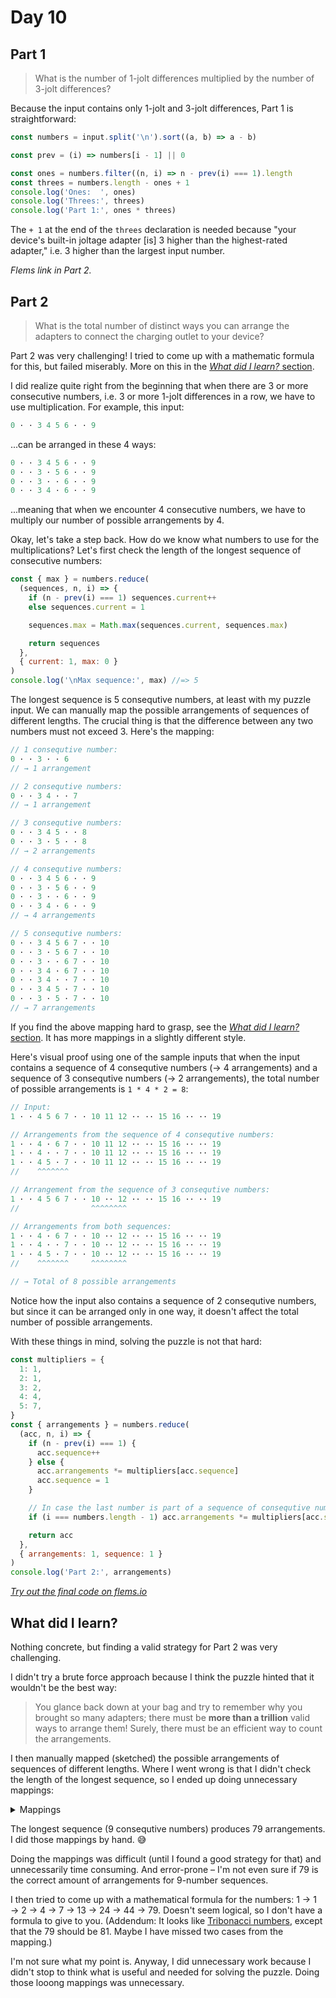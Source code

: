 # Day 10

## Part 1

> What is the number of 1-jolt differences
> multiplied by the number of 3-jolt differences?

Because the input contains only 1-jolt and 3-jolt differences,
Part 1 is straightforward:

```js
const numbers = input.split('\n').sort((a, b) => a - b)

const prev = (i) => numbers[i - 1] || 0

const ones = numbers.filter((n, i) => n - prev(i) === 1).length
const threes = numbers.length - ones + 1
console.log('Ones:  ', ones)
console.log('Threes:', threes)
console.log('Part 1:', ones * threes)
```

The `+ 1` at the end of the `threes` declaration is needed because
"your device's built-in joltage adapter
[is] 3 higher than the highest-rated adapter,"
i.e. 3 higher than the largest input number.

_Flems link in Part 2._

## Part 2

> What is the total number of
> distinct ways you can arrange the adapters
> to connect the charging outlet to your device?

Part 2 was very challenging!
I tried to come up with a mathematic formula for this,
but failed miserably.
More on this in
the [_What did I learn?_ section](#what-did-i-learn).

I did realize quite right from the beginning
that when there are 3 or more consecutive numbers,
i.e. 3 or more 1-jolt differences in a row,
we have to use multiplication.
For example,
this input:

```js
0 · · 3 4 5 6 · · 9
```

...can be arranged in these 4 ways:

```js
0 · · 3 4 5 6 · · 9
0 · · 3 · 5 6 · · 9
0 · · 3 · · 6 · · 9
0 · · 3 4 · 6 · · 9
```

...meaning that when we encounter 4 consecutive numbers,
we have to multiply our number of possible arrangements by 4.

Okay, let's take a step back.
How do we know what numbers to use for the multiplications?
Let's first check the length of the longest sequence of consecutive numbers:

```js
const { max } = numbers.reduce(
  (sequences, n, i) => {
    if (n - prev(i) === 1) sequences.current++
    else sequences.current = 1

    sequences.max = Math.max(sequences.current, sequences.max)

    return sequences
  },
  { current: 1, max: 0 }
)
console.log('\nMax sequence:', max) //=> 5
```

The longest sequence is 5 consequtive numbers,
at least with my puzzle input.
We can manually map
the possible arrangements of sequences of different lengths.
The crucial thing is that
the difference between any two numbers
must not exceed 3.
Here's the mapping:

```js
// 1 consequtive number:
0 · · 3 · · 6
// → 1 arrangement

// 2 consequtive numbers:
0 · · 3 4 · · 7
// → 1 arrangement

// 3 consequtive numbers:
0 · · 3 4 5 · · 8
0 · · 3 · 5 · · 8
// → 2 arrangements

// 4 consequtive numbers:
0 · · 3 4 5 6 · · 9
0 · · 3 · 5 6 · · 9
0 · · 3 · · 6 · · 9
0 · · 3 4 · 6 · · 9
// → 4 arrangements

// 5 consequtive numbers:
0 · · 3 4 5 6 7 · · 10
0 · · 3 · 5 6 7 · · 10
0 · · 3 · · 6 7 · · 10
0 · · 3 4 · 6 7 · · 10
0 · · 3 4 · · 7 · · 10
0 · · 3 4 5 · 7 · · 10
0 · · 3 · 5 · 7 · · 10
// → 7 arrangements
```

If you find the above mapping hard to grasp,
see the [_What did I learn?_ section](#what-did-i-learn).
It has more mappings in a slightly different style.

Here's visual proof
using one of the sample inputs
that when the input contains
a sequence of 4 consequtive numbers (&rarr; 4 arrangements)
and
a sequence of 3 consequtive numbers (&rarr; 2 arrangements),
the total number of possible arrangements is
`1 * 4 * 2 = 8`:

```js
// Input:
1 · · 4 5 6 7 · · 10 11 12 ·· ·· 15 16 ·· ·· 19

// Arrangements from the sequence of 4 consequtive numbers:
1 · · 4 · 6 7 · · 10 11 12 ·· ·· 15 16 ·· ·· 19
1 · · 4 · · 7 · · 10 11 12 ·· ·· 15 16 ·· ·· 19
1 · · 4 5 · 7 · · 10 11 12 ·· ·· 15 16 ·· ·· 19
//    ^^^^^^^

// Arrangement from the sequence of 3 consequtive numbers:
1 · · 4 5 6 7 · · 10 ·· 12 ·· ·· 15 16 ·· ·· 19
//                ^^^^^^^^

// Arrangements from both sequences:
1 · · 4 · 6 7 · · 10 ·· 12 ·· ·· 15 16 ·· ·· 19
1 · · 4 · · 7 · · 10 ·· 12 ·· ·· 15 16 ·· ·· 19
1 · · 4 5 · 7 · · 10 ·· 12 ·· ·· 15 16 ·· ·· 19
//    ^^^^^^^     ^^^^^^^^

// → Total of 8 possible arrangements
```

Notice how the input also contains
a sequence of 2 consequtive numbers,
but since it can be arranged only in one way,
it doesn't affect the total number of possible arrangements.

With these things in mind,
solving the puzzle is not that hard:

```js
const multipliers = {
  1: 1,
  2: 1,
  3: 2,
  4: 4,
  5: 7,
}
const { arrangements } = numbers.reduce(
  (acc, n, i) => {
    if (n - prev(i) === 1) {
      acc.sequence++
    } else {
      acc.arrangements *= multipliers[acc.sequence]
      acc.sequence = 1
    }

    // In case the last number is part of a sequence of consequtive numbers
    if (i === numbers.length - 1) acc.arrangements *= multipliers[acc.sequence]

    return acc
  },
  { arrangements: 1, sequence: 1 }
)
console.log('Part 2:', arrangements)
```

[_Try out the final code on flems.io_](https://flems.io/#0=N4IgtglgJlA2CmIBcBGADGgNCAzvBAxgC7xTK4D2sArkRBQHYB0AVjiNgGYQLtIDaoBgEMwiJCAgMADrVbtsBRiQZFyShjiIACKbJ0BebQAN0AFgA6DABwBmKyjMAmB0-s2A7FbPWHaFwwoAKwAnK4BAGxhgU5egUEoDmZxEZbxASFoDihxKLaR7ujRsd5xcUEBodkOEYkxSb7xQa7R6A62zYG5Qe4hEVa97taVnbZpEZ3WrU79gdEeAU5ZDLaN6IVms45+nT1WHrlLA9GbVk5pedEhnY7Ltu5OddZpQVsDAbZ1To1pHoXf3lajQiAWsdQiW0eViCFwiy2Ca1WVhCaTMD2yFxQdSxyw8iORrTQazMdTMyycNxhZ1mHSs1kaHi2ZiCxisHFw+HgxHomnI6BQSDQIAAvpghKJxJQaHRGPJ2RoVGoJBotNoGNQwAAjeAAJxw2iMejkOGksAgRAAFAByCxWK0ASiYOAoOstFuEmG0mvtBoAfNphNoALRe+1WKwqnTSHXwABuBu0FogPoM-vVWt1OH4EGD2hQAF1tAAfIvaZYRxiqxjwfVGdPavVMbiwEg6i0Whie5N+tW56NxpMpgxGFCOhAMADmRAAFhXNDoZzGawn65mmOOp9Pc9X9QBqPNz50IdcUCfWgDyDBrSG02itnp3YYYKqo8BPZ6tABVp0ucEh79oi7wDWT4vsesCntaAAKwiunm-4Ple+oAFSAT+wE4E+h46MA2hgMIAAe2jCiuGoNjgTAxlA1AEPAFpWLeFp4AAjtQ8DPjWnqdroKb+sADG3ronCJgwfYxrGg4GsOeY+ixbEcRRBDUDqMaqLuu4Cbe+B4NocnsbRinKaphgHgwmm6fArH6TWTD4URRgALLCDOtmEUxlnyQZTBKSp7FEJ6ekKa5BFYaJgkxkQymiYFBkCaKAm4T5xk3ignp2TeaDEVYoGVq+77WraDBOURMXwAheGEaFkZ4dQLYQKaECZgm-FhQKeaYAJTgpR1YW2DeTg9beZg3mYg3aEEN4eD1wrYdouGwTqwiTvAYiqPqJF1mRa5UTRdECe6BAEFxXa8XN5kQMJHZiQO3bDiOPotYJgnCIdToedZ6nmSR2nwGdYVPS9BBMAtS0TitfkoUYYC1XQDWZvwgNvVZHH5uZt6I6VCZ1E9M1mf92gAPQE9oACSokEMIOkzr9sCUzoq46ro+rSLBOgUMJgaY+z2gqh5dCxr9DM4Odl05ndapbY2G4zrmo4Bq9IPLatRCQzVdVw3qCOvaVqN409EVRfLBBxWN80qaD4Nrd1FnI7RKVZQwOWaHlEEfjBcFdQBitg8rmFstgeCEDKvISJsSC2BEIr5sKQA)

## What did I learn?

Nothing concrete,
but finding a valid strategy for Part 2
was very challenging.

I didn't try a brute force approach
because I think the puzzle hinted that
it wouldn't be the best way:

> You glance back down at your bag
> and try to remember why you brought so many adapters;
> there must be **more than a trillion** valid ways to arrange them!
> Surely, there must be an efficient way to count the arrangements.

I then manually mapped (sketched)
the possible arrangements of sequences of different lengths.
Where I went wrong is that
I didn't check the length of the longest sequence,
so I ended up doing unnecessary mappings:

<details>
<summary>Mappings</summary>

```text
⬛ = number
⬜ = gap

E.g. this:
  ⬛⬜⬜⬛⬛⬛⬛⬜⬜⬛⬛⬛⬜⬜⬛⬛⬜⬜⬛
...is the representation of this:
  1 · · 4 5 6 7 · · 10 11 12 ·· ·· 15 16 ·· ·· 19

***

Sequence length: 1
⬛
→ Arrangements: 1

Sequence length: 2
⬛⬛
→ Arrangements: 1

Sequence length: 3
⬛⬛⬛
⬛⬜⬛
→ Arrangements: 2

Sequence length: 4
⬛⬛⬛⬛ = e.g. 1 2 3 4
⬛⬜⬛⬛        1 · 3 4
⬛⬜⬜⬛        1 · · 4
⬛⬛⬜⬛        1 2 · 4
→ Arrangements: 4

Sequence length: 5
⬛⬛⬛⬛⬛
⬛⬜⬛⬛⬛
⬛⬜⬜⬛⬛
⬛⬛⬜⬛⬛
⬛⬛⬜⬜⬛
⬛⬛⬛⬜⬛
⬛⬜⬛⬜⬛
→ Arrangements: 7

Sequence length: 6
⬛⬛⬛⬛⬛⬛
⬛⬜⬛⬛⬛⬛
⬛⬜⬜⬛⬛⬛
⬛⬛⬜⬛⬛⬛
⬛⬛⬜⬜⬛⬛
⬛⬛⬛⬜⬛⬛
⬛⬛⬛⬜⬜⬛
⬛⬛⬛⬛⬜⬛
⬛⬜⬛⬜⬛⬛
⬛⬜⬛⬜⬜⬛
⬛⬜⬛⬛⬜⬛
⬛⬜⬜⬛⬜⬛
⬛⬛⬜⬛⬜⬛
→ Arrangements: 13

Sequence length: 7
⬛⬛⬛⬛⬛⬛⬛
⬛⬜⬛⬛⬛⬛⬛
⬛⬜⬜⬛⬛⬛⬛
⬛⬛⬜⬛⬛⬛⬛
⬛⬛⬜⬜⬛⬛⬛
⬛⬛⬛⬜⬛⬛⬛
⬛⬛⬛⬜⬜⬛⬛
⬛⬛⬛⬛⬜⬛⬛
⬛⬛⬛⬛⬜⬜⬛
⬛⬛⬛⬛⬛⬜⬛
⬛⬜⬛⬜⬛⬛⬛
⬛⬜⬛⬜⬜⬛⬛
⬛⬜⬛⬛⬜⬛⬛
⬛⬜⬛⬛⬜⬜⬛
⬛⬜⬛⬛⬛⬜⬛
⬛⬜⬜⬛⬜⬛⬛
⬛⬜⬜⬛⬜⬜⬛
⬛⬜⬜⬛⬛⬜⬛
⬛⬛⬜⬛⬜⬛⬛
⬛⬛⬜⬛⬜⬜⬛
⬛⬛⬜⬛⬛⬜⬛
⬛⬛⬜⬜⬛⬜⬛
⬛⬛⬛⬜⬛⬜⬛
⬛⬜⬛⬜⬛⬜⬛
→ Arrangements: 24

Sequence length: 8
⬛⬛⬛⬛⬛⬛⬛⬛
⬛⬜⬛⬛⬛⬛⬛⬛
⬛⬜⬜⬛⬛⬛⬛⬛
⬛⬛⬜⬛⬛⬛⬛⬛
⬛⬛⬜⬜⬛⬛⬛⬛
⬛⬛⬛⬜⬛⬛⬛⬛
⬛⬛⬛⬜⬜⬛⬛⬛
⬛⬛⬛⬛⬜⬛⬛⬛
⬛⬛⬛⬛⬜⬜⬛⬛
⬛⬛⬛⬛⬛⬜⬛⬛
⬛⬛⬛⬛⬛⬜⬜⬛
⬛⬛⬛⬛⬛⬛⬜⬛
⬛⬜⬛⬜⬛⬛⬛⬛
⬛⬜⬛⬜⬜⬛⬛⬛
⬛⬜⬛⬛⬜⬛⬛⬛
⬛⬜⬛⬛⬜⬜⬛⬛
⬛⬜⬛⬛⬛⬜⬛⬛
⬛⬜⬛⬛⬛⬜⬜⬛
⬛⬜⬛⬛⬛⬛⬜⬛
⬛⬜⬜⬛⬜⬛⬛⬛
⬛⬜⬜⬛⬜⬜⬛⬛
⬛⬜⬜⬛⬛⬜⬛⬛
⬛⬜⬜⬛⬛⬜⬜⬛
⬛⬜⬜⬛⬛⬛⬜⬛
⬛⬛⬜⬛⬜⬛⬛⬛
⬛⬛⬜⬛⬜⬜⬛⬛
⬛⬛⬜⬛⬛⬜⬛⬛
⬛⬛⬜⬛⬛⬜⬜⬛
⬛⬛⬜⬛⬛⬛⬜⬛
⬛⬛⬜⬜⬛⬜⬛⬛
⬛⬛⬜⬜⬛⬜⬜⬛
⬛⬛⬜⬜⬛⬛⬜⬛
⬛⬛⬛⬜⬛⬜⬛⬛
⬛⬛⬛⬜⬛⬜⬜⬛
⬛⬛⬛⬜⬛⬛⬜⬛
⬛⬛⬛⬜⬜⬛⬜⬛
⬛⬛⬛⬛⬜⬛⬜⬛
⬛⬜⬛⬜⬛⬜⬛⬛
⬛⬜⬛⬜⬛⬜⬜⬛
⬛⬜⬛⬜⬛⬛⬜⬛
⬛⬜⬛⬜⬜⬛⬜⬛
⬛⬜⬛⬛⬜⬛⬜⬛
⬛⬜⬜⬛⬜⬛⬜⬛
⬛⬛⬜⬛⬜⬛⬜⬛
→ Arrangements: 44

Sequence length: 9
⬛⬛⬛⬛⬛⬛⬛⬛⬛
⬛⬜⬛⬛⬛⬛⬛⬛⬛
⬛⬜⬜⬛⬛⬛⬛⬛⬛
⬛⬛⬜⬛⬛⬛⬛⬛⬛
⬛⬛⬜⬜⬛⬛⬛⬛⬛
⬛⬛⬛⬜⬛⬛⬛⬛⬛
⬛⬛⬛⬜⬜⬛⬛⬛⬛
⬛⬛⬛⬛⬜⬛⬛⬛⬛
⬛⬛⬛⬛⬜⬜⬛⬛⬛
⬛⬛⬛⬛⬛⬜⬛⬛⬛
⬛⬛⬛⬛⬛⬜⬜⬛⬛
⬛⬛⬛⬛⬛⬛⬜⬛⬛
⬛⬛⬛⬛⬛⬛⬜⬜⬛
⬛⬛⬛⬛⬛⬛⬛⬜⬛
⬛⬜⬛⬜⬛⬛⬛⬛⬛
⬛⬜⬛⬜⬜⬛⬛⬛⬛
⬛⬜⬛⬛⬜⬛⬛⬛⬛
⬛⬜⬛⬛⬜⬜⬛⬛⬛
⬛⬜⬛⬛⬛⬜⬛⬛⬛
⬛⬜⬛⬛⬛⬜⬜⬛⬛
⬛⬜⬛⬛⬛⬛⬜⬛⬛
⬛⬜⬛⬛⬛⬛⬜⬜⬛
⬛⬜⬛⬛⬛⬛⬛⬜⬛
⬛⬜⬜⬛⬜⬛⬛⬛⬛
⬛⬜⬜⬛⬜⬜⬛⬛⬛
⬛⬜⬜⬛⬛⬜⬛⬛⬛
⬛⬜⬜⬛⬛⬜⬜⬛⬛
⬛⬜⬜⬛⬛⬛⬜⬛⬛
⬛⬜⬜⬛⬛⬛⬜⬜⬛
⬛⬜⬜⬛⬛⬛⬛⬜⬛
⬛⬛⬜⬛⬜⬛⬛⬛⬛
⬛⬛⬜⬛⬜⬜⬛⬛⬛
⬛⬛⬜⬛⬛⬜⬛⬛⬛
⬛⬛⬜⬛⬛⬜⬜⬛⬛
⬛⬛⬜⬛⬛⬛⬜⬛⬛
⬛⬛⬜⬛⬛⬛⬜⬜⬛
⬛⬛⬜⬛⬛⬛⬛⬜⬛
⬛⬛⬜⬜⬛⬜⬛⬛⬛
⬛⬛⬜⬜⬛⬜⬜⬛⬛
⬛⬛⬜⬜⬛⬛⬜⬛⬛
⬛⬛⬜⬜⬛⬛⬜⬜⬛
⬛⬛⬜⬜⬛⬛⬛⬜⬛
⬛⬛⬛⬜⬛⬜⬛⬛⬛
⬛⬛⬛⬜⬛⬜⬜⬛⬛
⬛⬛⬛⬜⬛⬛⬜⬛⬛
⬛⬛⬛⬜⬛⬛⬜⬜⬛
⬛⬛⬛⬜⬛⬛⬛⬜⬛
⬛⬛⬛⬜⬜⬛⬜⬛⬛
⬛⬛⬛⬜⬜⬛⬜⬜⬛
⬛⬛⬛⬜⬜⬛⬛⬜⬛
⬛⬛⬛⬛⬜⬛⬜⬛⬛
⬛⬛⬛⬛⬜⬛⬜⬜⬛
⬛⬛⬛⬛⬜⬛⬛⬜⬛
⬛⬛⬛⬛⬜⬜⬛⬜⬛
⬛⬛⬛⬛⬛⬜⬛⬜⬛
⬛⬜⬛⬜⬛⬜⬛⬛⬛
⬛⬜⬛⬜⬛⬜⬜⬛⬛
⬛⬜⬛⬜⬛⬛⬜⬛⬛
⬛⬜⬛⬜⬛⬛⬜⬜⬛
⬛⬜⬛⬜⬛⬛⬛⬜⬛
⬛⬜⬛⬜⬜⬛⬜⬛⬛
⬛⬜⬛⬜⬜⬛⬜⬜⬛
⬛⬜⬛⬜⬜⬛⬛⬜⬛
⬛⬜⬛⬛⬜⬛⬜⬛⬛
⬛⬜⬛⬛⬜⬛⬜⬜⬛
⬛⬜⬛⬛⬜⬛⬛⬜⬛
⬛⬜⬜⬛⬜⬛⬜⬛⬛
⬛⬜⬜⬛⬜⬛⬜⬜⬛
⬛⬜⬜⬛⬜⬛⬛⬜⬛
⬛⬜⬜⬛⬜⬜⬛⬜⬛
⬛⬜⬜⬛⬛⬜⬛⬜⬛
⬛⬛⬜⬛⬜⬛⬜⬛⬛
⬛⬛⬜⬛⬜⬛⬜⬜⬛
⬛⬛⬜⬛⬜⬛⬛⬜⬛
⬛⬛⬜⬛⬜⬜⬛⬜⬛
⬛⬛⬜⬛⬛⬜⬛⬜⬛
⬛⬛⬜⬜⬛⬜⬛⬜⬛
⬛⬛⬛⬜⬛⬜⬛⬜⬛
⬛⬜⬛⬜⬛⬜⬛⬜⬛
→ Arrangements: 79
```

</details>

The longest sequence (9 consequtive numbers) produces 79 arrangements.
I did those mappings by hand. :sweat_smile:

Doing the mappings was difficult
(until I found a good strategy for that)
and unnecessarily time consuming.
And error-prone &ndash;
I'm not even sure if 79 is the correct amount of arrangements
for 9-number sequences.

I then tried to come up with a mathematical formula for the numbers:
1 → 1 → 2 → 4 → 7 → 13 → 24 → 44 → 79.
Doesn't seem logical,
so I don't have a formula to give to you.
(Addendum:
It looks like
[Tribonacci numbers](https://oeis.org/wiki/Tribonacci_numbers),
except that the 79 should be 81.
Maybe I have missed two cases from the mapping.)

I'm not sure what my point is.
Anyway,
I did unnecessary work
because I didn't stop to think
what is useful and needed for solving the puzzle.
Doing those looong mappings was unnecessary.

